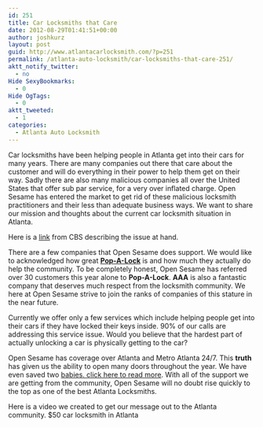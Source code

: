 ```yaml
---
id: 251
title: Car Locksmiths that Care
date: 2012-08-29T01:41:51+00:00
author: joshkurz
layout: post
guid: http://www.atlantacarlocksmith.com/?p=251
permalink: /atlanta-auto-locksmith/car-locksmiths-that-care-251/
aktt_notify_twitter:
  - no
Hide SexyBookmarks:
  - 0
Hide OgTags:
  - 0
aktt_tweeted:
  - 1
categories:
  - Atlanta Auto Locksmith
---
```

<div class="pf-content">
  <p>
    Car locksmiths have been helping people in Atlanta get into their cars for many years. There are many companies out there that care about the customer and will do everything in their power to help them get on their way. Sadly there are also many malicious companies all over the United States that offer sub par service, for a very over inflated charge. Open Sesame has entered the market to get rid of these malicious locksmith practitioners and their less than adequate business ways. We want to share our mission and thoughts about the current car locksmith situation in Atlanta.
  </p>
  
  <p>
    Here is a <a href="http://www.cbsatlanta.com/story/18506559/hidden-cameras-catch-locksmiths-sneaky-tactics">link</a> from CBS describing the issue at hand.
  </p>
  
  <p>
    There are a few companies that Open Sesame does support. We would like to acknowledged how great <strong><a rel="nofollow" href="http://www.popalock.com">Pop-A-Lock</a></strong> is and how much they actually do help the community. To be completely honest, Open Sesame has referred over 30 customers this year alone to <strong>Pop-A-Lock</strong>. <strong>AAA</strong> is also a fantastic company that deserves much respect from the locksmith community. We here at Open Sesame strive to join the ranks of companies of this stature in the near future.
  </p>
  
  <p>
    Currently we offer only a few services which include helping people get into their cars if they have locked their keys inside. 90% of our calls are addressing this service issue. Would you believe that the hardest part of actually unlocking a car is physically getting to the car?
  </p>
  
  <p>
    Open Sesame has coverage over Atlanta and Metro Atlanta 24/7. This <strong>truth</strong> has given us the ability to open many doors throughout the year. We have even saved two <a href="http://www.atlantacarlocksmith.com/open-sesame-saved-a-baby-today/">babies. click here to read more</a>. With all of the support we are getting from the community, Open Sesame will no doubt rise quickly to the top as one of the best Atlanta Locksmiths.
  </p>
  
  <p>
    Here is a video we created to get our message out to the Atlanta community. $50 car locksmith in Atlanta
  </p>
  
  <p>
  </p>
</div>